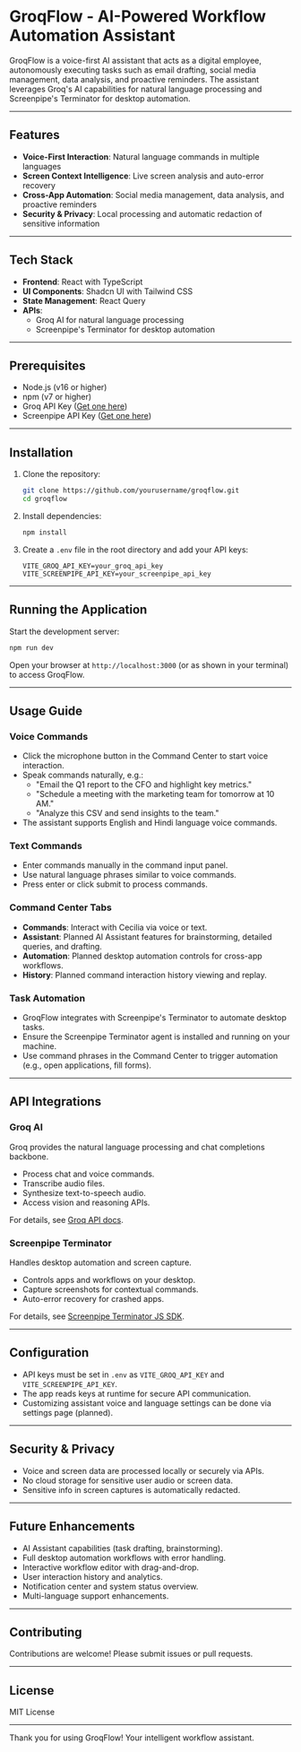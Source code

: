 
# GroqFlow - AI-Powered Workflow Automation Assistant

GroqFlow is a voice-first AI assistant that acts as a digital employee, autonomously executing tasks such as email drafting, social media management, data analysis, and proactive reminders. The assistant leverages Groq's AI capabilities for natural language processing and Screenpipe's Terminator for desktop automation.

---

## Features

- **Voice-First Interaction**: Natural language commands in multiple languages
- **Screen Context Intelligence**: Live screen analysis and auto-error recovery
- **Cross-App Automation**: Social media management, data analysis, and proactive reminders
- **Security & Privacy**: Local processing and automatic redaction of sensitive information

---

## Tech Stack

- **Frontend**: React with TypeScript
- **UI Components**: Shadcn UI with Tailwind CSS
- **State Management**: React Query
- **APIs**:
  - Groq AI for natural language processing
  - Screenpipe's Terminator for desktop automation

---

## Prerequisites

- Node.js (v16 or higher)
- npm (v7 or higher)
- Groq API Key ([Get one here](https://console.groq.com))
- Screenpipe API Key ([Get one here](https://docs.screenpi.pe/))

---

## Installation

1. Clone the repository:
   ```bash
   git clone https://github.com/yourusername/groqflow.git
   cd groqflow
   ```

2. Install dependencies:
   ```bash
   npm install
   ```

3. Create a `.env` file in the root directory and add your API keys:
   ```
   VITE_GROQ_API_KEY=your_groq_api_key
   VITE_SCREENPIPE_API_KEY=your_screenpipe_api_key
   ```

---

## Running the Application

Start the development server:

```bash
npm run dev
```

Open your browser at `http://localhost:3000` (or as shown in your terminal) to access GroqFlow.

---

## Usage Guide

### Voice Commands

- Click the microphone button in the Command Center to start voice interaction.
- Speak commands naturally, e.g.:
  - "Email the Q1 report to the CFO and highlight key metrics."
  - "Schedule a meeting with the marketing team for tomorrow at 10 AM."
  - "Analyze this CSV and send insights to the team."
- The assistant supports English and Hindi language voice commands.

### Text Commands

- Enter commands manually in the command input panel.
- Use natural language phrases similar to voice commands.
- Press enter or click submit to process commands.

### Command Center Tabs

- **Commands**: Interact with Cecilia via voice or text.
- **Assistant**: Planned AI Assistant features for brainstorming, detailed queries, and drafting.
- **Automation**: Planned desktop automation controls for cross-app workflows.
- **History**: Planned command interaction history viewing and replay.

### Task Automation

- GroqFlow integrates with Screenpipe's Terminator to automate desktop tasks.
- Ensure the Screenpipe Terminator agent is installed and running on your machine.
- Use command phrases in the Command Center to trigger automation (e.g., open applications, fill forms).

---

## API Integrations

### Groq AI

Groq provides the natural language processing and chat completions backbone.

- Process chat and voice commands.
- Transcribe audio files.
- Synthesize text-to-speech audio.
- Access vision and reasoning APIs.

For details, see [Groq API docs](https://console.groq.com/docs/overview).

### Screenpipe Terminator

Handles desktop automation and screen capture.

- Controls apps and workflows on your desktop.
- Capture screenshots for contextual commands.
- Auto-error recovery for crashed apps.

For details, see [Screenpipe Terminator JS SDK](https://docs.screenpi.pe/terminator/js-sdk-reference).

---

## Configuration

- API keys must be set in `.env` as `VITE_GROQ_API_KEY` and `VITE_SCREENPIPE_API_KEY`.
- The app reads keys at runtime for secure API communication.
- Customizing assistant voice and language settings can be done via settings page (planned).

---

## Security & Privacy

- Voice and screen data are processed locally or securely via APIs.
- No cloud storage for sensitive user audio or screen data.
- Sensitive info in screen captures is automatically redacted.

---

## Future Enhancements

- AI Assistant capabilities (task drafting, brainstorming).
- Full desktop automation workflows with error handling.
- Interactive workflow editor with drag-and-drop.
- User interaction history and analytics.
- Notification center and system status overview.
- Multi-language support enhancements.

---

## Contributing

Contributions are welcome! Please submit issues or pull requests.

---

## License

MIT License

---

Thank you for using GroqFlow! Your intelligent workflow assistant.

